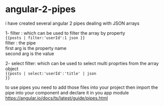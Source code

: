 # angular-2-pipes

i have created several angular 2 pipes dealing with JSON arrays 

1- filter : which can be used to filter the array by property <br/>
<code>{{posts | filter:'userId':1 json }}</code> <br/>
filter : the pipe   <br/>
first arg is the property name  <br/>
second arg is the value <br/>

2- select filter:  which can be used to select multi proprties from the array object  <br/>
<code>{{posts | select:'userId':'title' | json }}</code> <br/>

to use pipes you need to add those files into your project then import the pipe into your component and declare it in you app module 
https://angular.io/docs/ts/latest/guide/pipes.html
